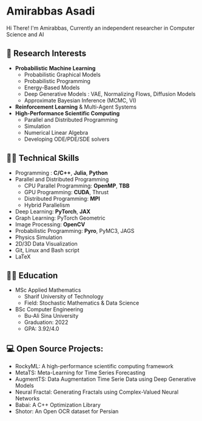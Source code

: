 # Amirabbas Asadi
Hi There! I'm Amirabbas, Currently an independent researcher in Computer Science and AI

## 📔 Research Interests
- **Probabilistic Machine Learning**
  - Probabilistic Graphical Models
  - Probabilistic Programming
  - Energy-Based Models
  - Deep Generative Models : VAE, Normalizing Flows, Diffusion Models
  - Approximate Bayesian Inference (MCMC, VI)
- **Reinforcement Learning** & Multi-Agent Systems
- **High-Performance Scientific Computing**
  - Parallel and Distributed Programming  
  - Simulation
  - Numerical Linear Algebra
  - Developing ODE/PDE/SDE solvers

## 👨‍💻 Technical Skills
- Programming : **C/C++**, **Julia**, **Python**
- Parallel and Distributed Programming
  - CPU Parallel Programming: **OpenMP**, **TBB**
  - GPU Programming: **CUDA**, Thrust
  - Distributed Programming: **MPI**
  - Hybrid Parallelism
- Deep Learning: **PyTorch**, **JAX**
- Graph Learning: PyTorch Geometric
- Image Processing: **OpenCV**
- Probabilistic Programming: **Pyro**, PyMC3, JAGS
- Physics Simulation
- 2D/3D Data Visualization
- Git, Linux and Bash script
- LaTeX

## 👨‍🎓 Education
- MSc Applied Mathematics
  - Sharif University of Technology
  - Field: Stochastic Mathematics & Data Science
- BSc Computer Engineering
  - Bu-Ali Sina University
  - Graduation: 2022
  - GPA: 3.92/4.0  
 
## 💻 Open Source Projects:
- RockyML: A high-performance scientific computing framework
- MetaTS: Meta-Learning for Time Series Forecasting
- AugmentTS: Data Augmentation Time Serie Data using Deep Generative Models
- Neural Fractal: Generating Fractals using Complex-Valued Neural Networks
- Babai: A C++ Optimization Library
- Shotor: An Open OCR dataset for Persian
